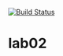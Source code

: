 [![Build Status](https://travis-ci.org/Hukuma5/lab04.svg?branch=master)](https://travis-ci.org/Hukuma5/lab04)
# lab02
